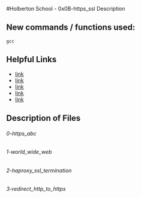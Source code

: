 #Holberton School - 0x0B-https_ssl
Description

## New commands / functions used:
``gcc``

## Helpful Links
* [link](https://www.instantssl.com/ssl-certificate-products/https.html)
* [link](https://www.digitalocean.com/community/tutorials/how-to-secure-haproxy-with-let-s-encrypt-on-ubuntu-14-04)
* [link](https://en.wikipedia.org/wiki/TLS_termination_proxy)
* [link](http://tldp.org/LDP/abs/html/complexfunct.html)
* [link](http://support.landingi.com/article/147-the-root-domain-and-sub-domain-differences)

## Description of Files
<h6>0-https_abc</h6>

<h6>1-world_wide_web</h6>

<h6>2-haproxy_ssl_termination</h6>

<h6>3-redirect_http_to_https</h6>

